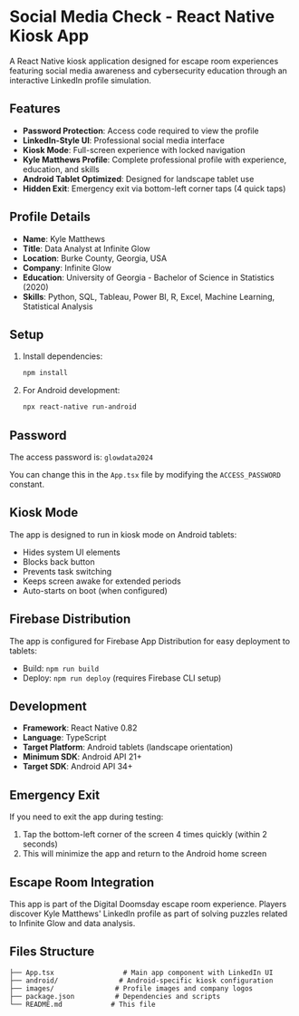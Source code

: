 # Social Media Check - React Native Kiosk App

A React Native kiosk application designed for escape room experiences featuring social media awareness and cybersecurity education through an interactive LinkedIn profile simulation.

## Features

- **Password Protection**: Access code required to view the profile
- **LinkedIn-Style UI**: Professional social media interface
- **Kiosk Mode**: Full-screen experience with locked navigation
- **Kyle Matthews Profile**: Complete professional profile with experience, education, and skills
- **Android Tablet Optimized**: Designed for landscape tablet use
- **Hidden Exit**: Emergency exit via bottom-left corner taps (4 quick taps)

## Profile Details

- **Name**: Kyle Matthews
- **Title**: Data Analyst at Infinite Glow
- **Location**: Burke County, Georgia, USA
- **Company**: Infinite Glow
- **Education**: University of Georgia - Bachelor of Science in Statistics (2020)
- **Skills**: Python, SQL, Tableau, Power BI, R, Excel, Machine Learning, Statistical Analysis

## Setup

1. Install dependencies:
   ```bash
   npm install
   ```

2. For Android development:
   ```bash
   npx react-native run-android
   ```

## Password

The access password is: `glowdata2024`

You can change this in the `App.tsx` file by modifying the `ACCESS_PASSWORD` constant.

## Kiosk Mode

The app is designed to run in kiosk mode on Android tablets:
- Hides system UI elements
- Blocks back button
- Prevents task switching
- Keeps screen awake for extended periods
- Auto-starts on boot (when configured)

## Firebase Distribution

The app is configured for Firebase App Distribution for easy deployment to tablets:
- Build: `npm run build`
- Deploy: `npm run deploy` (requires Firebase CLI setup)

## Development

- **Framework**: React Native 0.82
- **Language**: TypeScript
- **Target Platform**: Android tablets (landscape orientation)
- **Minimum SDK**: Android API 21+
- **Target SDK**: Android API 34+

## Emergency Exit

If you need to exit the app during testing:
1. Tap the bottom-left corner of the screen 4 times quickly (within 2 seconds)
2. This will minimize the app and return to the Android home screen

## Escape Room Integration

This app is part of the Digital Doomsday escape room experience. Players discover Kyle Matthews' LinkedIn profile as part of solving puzzles related to Infinite Glow and data analysis.

## Files Structure

```
├── App.tsx                 # Main app component with LinkedIn UI
├── android/               # Android-specific kiosk configuration
├── images/               # Profile images and company logos
├── package.json          # Dependencies and scripts
└── README.md            # This file
```